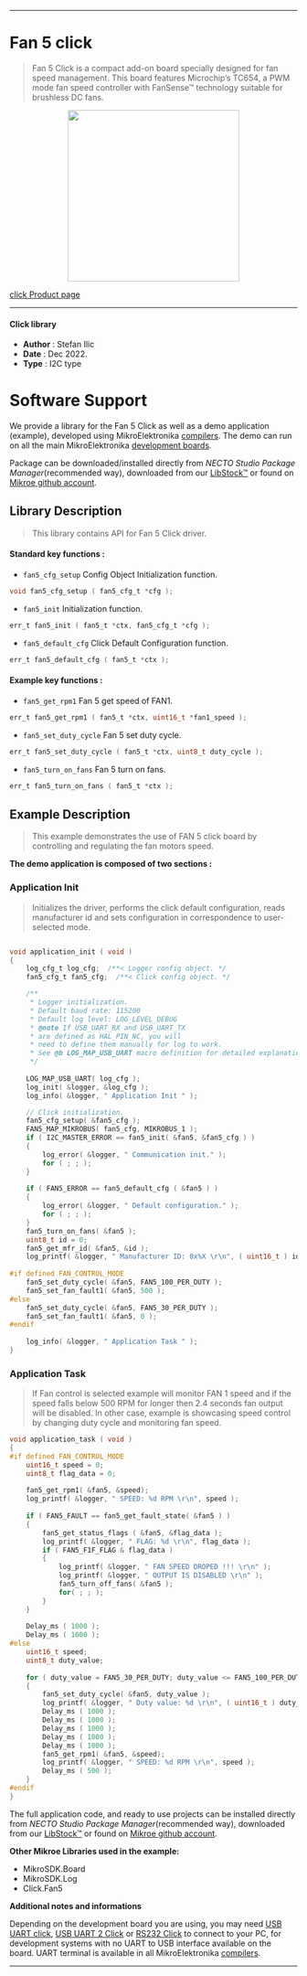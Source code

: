 
---
# Fan 5 click

> Fan 5 Click is a compact add-on board specially designed for fan speed management. This board features Microchip’s TC654, a PWM mode fan speed controller with FanSense™ technology suitable for brushless DC fans.

<p align="center">
  <img src="https://download.mikroe.com/images/click_for_ide/fan5_click.png" height=300px>
</p>

[click Product page](https://www.mikroe.com/fan-5-click)

---


#### Click library

- **Author**        : Stefan Ilic
- **Date**          : Dec 2022.
- **Type**          : I2C type


# Software Support

We provide a library for the Fan 5 Click
as well as a demo application (example), developed using MikroElektronika
[compilers](https://www.mikroe.com/necto-studio).
The demo can run on all the main MikroElektronika [development boards](https://www.mikroe.com/development-boards).

Package can be downloaded/installed directly from *NECTO Studio Package Manager*(recommended way), downloaded from our [LibStock&trade;](https://libstock.mikroe.com) or found on [Mikroe github account](https://github.com/MikroElektronika/mikrosdk_click_v2/tree/master/clicks).

## Library Description

> This library contains API for Fan 5 Click driver.

#### Standard key functions :

- `fan5_cfg_setup` Config Object Initialization function.
```c
void fan5_cfg_setup ( fan5_cfg_t *cfg );
```

- `fan5_init` Initialization function.
```c
err_t fan5_init ( fan5_t *ctx, fan5_cfg_t *cfg );
```

- `fan5_default_cfg` Click Default Configuration function.
```c
err_t fan5_default_cfg ( fan5_t *ctx );
```

#### Example key functions :

- `fan5_get_rpm1` Fan 5 get speed of FAN1.
```c
err_t fan5_get_rpm1 ( fan5_t *ctx, uint16_t *fan1_speed );
```

- `fan5_set_duty_cycle` Fan 5 set duty cycle.
```c
err_t fan5_set_duty_cycle ( fan5_t *ctx, uint8_t duty_cycle );
```

- `fan5_turn_on_fans` Fan 5 turn on fans.
```c
err_t fan5_turn_on_fans ( fan5_t *ctx );
```

## Example Description

> This example demonstrates the use of FAN 5 click board by controlling and regulating the fan motors speed.

**The demo application is composed of two sections :**

### Application Init

> Initializes the driver, performs the click default configuration, reads 
  manufacturer id and sets configuration in correspondence to user-selected mode.

```c

void application_init ( void ) 
{
    log_cfg_t log_cfg;  /**< Logger config object. */
    fan5_cfg_t fan5_cfg;  /**< Click config object. */

    /** 
     * Logger initialization.
     * Default baud rate: 115200
     * Default log level: LOG_LEVEL_DEBUG
     * @note If USB_UART_RX and USB_UART_TX 
     * are defined as HAL_PIN_NC, you will 
     * need to define them manually for log to work. 
     * See @b LOG_MAP_USB_UART macro definition for detailed explanation.
     */
    
    LOG_MAP_USB_UART( log_cfg );
    log_init( &logger, &log_cfg );
    log_info( &logger, " Application Init " );

    // Click initialization.
    fan5_cfg_setup( &fan5_cfg );
    FAN5_MAP_MIKROBUS( fan5_cfg, MIKROBUS_1 );
    if ( I2C_MASTER_ERROR == fan5_init( &fan5, &fan5_cfg ) ) 
    {
        log_error( &logger, " Communication init." );
        for ( ; ; );
    }
    
    if ( FAN5_ERROR == fan5_default_cfg ( &fan5 ) )
    {
        log_error( &logger, " Default configuration." );
        for ( ; ; );
    }
    fan5_turn_on_fans( &fan5 );
    uint8_t id = 0;
    fan5_get_mfr_id( &fan5, &id );
    log_printf( &logger, " Manufacturer ID: 0x%X \r\n", ( uint16_t ) id );
    
#if defined FAN_CONTROL_MODE
    fan5_set_duty_cycle( &fan5, FAN5_100_PER_DUTY );
    fan5_set_fan_fault1( &fan5, 500 );
#else
    fan5_set_duty_cycle( &fan5, FAN5_30_PER_DUTY );
    fan5_set_fan_fault1( &fan5, 0 );
#endif
    
    log_info( &logger, " Application Task " );
}

```

### Application Task

> If Fan control is selected example will monitor FAN 1 speed and if the speed 
  falls below 500 RPM for longer then 2.4 seconds fan output will be disabled.
  In other case, example is showcasing speed control by changing duty cycle and 
  monitoring fan speed.

```c
void application_task ( void ) 
{
#if defined FAN_CONTROL_MODE
    uint16_t speed = 0;
    uint8_t flag_data = 0;
    
    fan5_get_rpm1( &fan5, &speed);
    log_printf( &logger, " SPEED: %d RPM \r\n", speed );
    
    if ( FAN5_FAULT == fan5_get_fault_state( &fan5 ) )
    {
        fan5_get_status_flags ( &fan5, &flag_data );
        log_printf( &logger, " FLAG: %d \r\n", flag_data );
        if ( FAN5_F1F_FLAG & flag_data )
        {
            log_printf( &logger, " FAN SPEED DROPED !!! \r\n" );
            log_printf( &logger, " OUTPUT IS DISABLED \r\n" );
            fan5_turn_off_fans( &fan5 );
            for( ; ; );
        }
    }
    
    Delay_ms ( 1000 );
    Delay_ms ( 1000 );
#else
    uint16_t speed;
    uint8_t duty_value;
    
    for ( duty_value = FAN5_30_PER_DUTY; duty_value <= FAN5_100_PER_DUTY; duty_value++ )
    {
        fan5_set_duty_cycle( &fan5, duty_value );
        log_printf( &logger, " Duty value: %d \r\n", ( uint16_t ) duty_value );
        Delay_ms ( 1000 );
        Delay_ms ( 1000 );
        Delay_ms ( 1000 );
        Delay_ms ( 1000 );
        Delay_ms ( 1000 );
        fan5_get_rpm1( &fan5, &speed);
        log_printf( &logger, " SPEED: %d RPM \r\n", speed );
        Delay_ms ( 500 );
    }
#endif
}
```

The full application code, and ready to use projects can be installed directly from *NECTO Studio Package Manager*(recommended way), downloaded from our [LibStock&trade;](https://libstock.mikroe.com) or found on [Mikroe github account](https://github.com/MikroElektronika/mikrosdk_click_v2/tree/master/clicks).

**Other Mikroe Libraries used in the example:**

- MikroSDK.Board
- MikroSDK.Log
- Click.Fan5

**Additional notes and informations**

Depending on the development board you are using, you may need
[USB UART click](https://www.mikroe.com/usb-uart-click),
[USB UART 2 Click](https://www.mikroe.com/usb-uart-2-click) or
[RS232 Click](https://www.mikroe.com/rs232-click) to connect to your PC, for
development systems with no UART to USB interface available on the board. UART
terminal is available in all MikroElektronika
[compilers](https://shop.mikroe.com/compilers).

---
